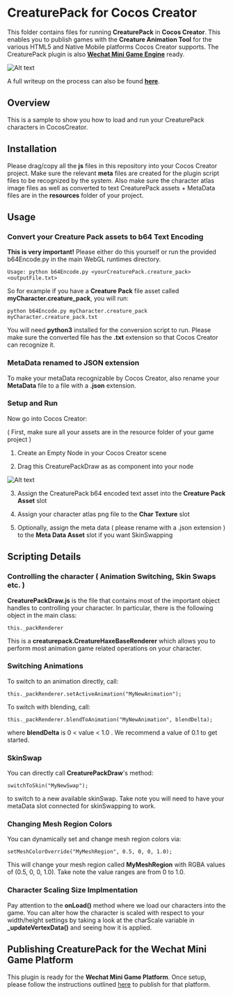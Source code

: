 # CreaturePack for Cocos Creator

This folder contains files for running **CreaturePack** in **Cocos Creator**. This enables you to publish games with the **Creature Animation Tool** for the various HTML5 and Native Mobile platforms Cocos Creator supports. The CreaturePack plugin is also [**Wechat Mini Game Engine**](https://developers.weixin.qq.com/minigame/en/introduction/) ready. 

![Alt text](https://raw.githubusercontent.com/kestrelm/Creature_WebGL/master/CocosCreator/cocos_creator1.png)

A full writeup on the process can also be found [**here**](https://medium.com/@kestrelm/advanced-2d-skeletal-character-animation-for-the-wechat-mini-game-engine-with-cocos-creator-7a78c44d8cc8).

## Overview

This is a sample to show you how to load and run your CreaturePack characters in CocosCreator.

## Installation

Please drag/copy all the **js** files in this repository into your Cocos Creator project. Make sure the relevant **meta** files are created for the plugin script files to be recognized by the system. Also make sure the character atlas image files as well as converted to text CreaturePack assets + MetaData files are in the **resources** folder of your project.

## Usage

### Convert your Creature Pack assets to b64 Text Encoding

**This is very important!** Please either do this yourself or run the provided b64Encode.py in the main WebGL runtimes directory.

``Usage: python b64Encode.py <yourCreaturePack.creature_pack> <outputFile.txt>``

So for example if you have a **Creature Pack** file asset called **myCharacter.creature_pack**, you will run:

``python b64Encode.py myCharacter.creature_pack myCharacter.creature_pack.txt``

You will need **python3** installed for the conversion script to run. Please make sure the converted file has the **.txt** extension so that Cocos Creator can recognize it.

### MetaData renamed to JSON extension

To make your metaData recognizable by Cocos Creator, also rename your **MetaData** file to a file with a **.json** extension.

### Setup and Run

Now go into Cocos Creator:

( First, make sure all your assets are in the resource folder of your game project )

1. Create an Empty Node in your Cocos Creator scene

2. Drag this CreaturePackDraw as as component into your node 

![Alt text](https://raw.githubusercontent.com/kestrelm/Creature_WebGL/master/CocosCreator/cocos_creator2.png)

3. Assign the CreaturePack b64 encoded text asset into the **Creature Pack Asset** slot

4. Assign your character atlas png file to the **Char Texture** slot

5. Optionally, assign the meta data ( please rename with a .json extension ) to the **Meta Data Asset** slot if you want SkinSwapping

## Scripting Details

### Controlling the character ( Animation Switching, Skin Swaps etc. )

**CreaturePackDraw.js** is the file that contains most of the important object handles to controlling your character. In particular, there is the following object in the main class:

``this._packRenderer``

This is a **creaturepack.CreatureHaxeBaseRenderer** which allows you to perform most animation game related operations on your character.

### Switching Animations

To switch to an animation directly, call:

``this._packRenderer.setActiveAnimation("MyNewAnimation");``

To switch with blending, call:

``this._packRenderer.blendToAnimation("MyNewAnimation", blendDelta);``

where **blendDelta** is 0 < value < 1.0 . We recommend a value of 0.1 to get started.

### SkinSwap

You can directly call **CreaturePackDraw**'s method:

``switchToSkin("MyNewSwap");``

to switch to a new available skinSwap. Take note you will need to have your metaData slot connected for skinSwapping to work.

### Changing Mesh Region Colors

You can dynamically set and change mesh region colors via:

``setMeshColorOverride("MyMeshRegion", 0.5, 0, 0, 1.0);``

This will change your mesh region called **MyMeshRegion** with RGBA values of (0.5, 0, 0, 1.0). Take note the value ranges are from 0 to 1.0.

### Character Scaling Size Implmentation

Pay attention to the **onLoad()** method where we load our characters into the game. You can alter how the character is scaled with respect to your width/height settings by taking a look at the charScale variable in **_updateVertexData()** and seeing how it is applied.

## Publishing CreaturePack for the Wechat Mini Game Platform

This plugin is ready for the **Wechat Mini Game Platform**. Once setup, please follow the instructions outlined [here](https://docs.cocos2d-x.org/creator/manual/en/publish/publish-wechatgame.html) to publish for that platform.

    